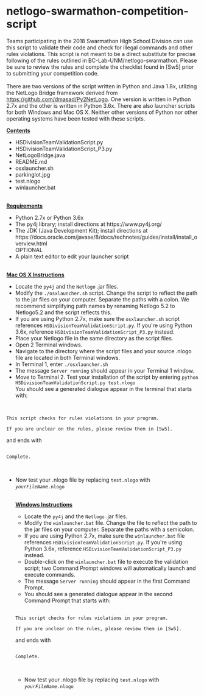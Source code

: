 # netlogo-swarmathon-competition-script
Teams participating in the 2018 Swarmathon High School Division can use this script to validate their code and check for illegal commands and other rules violations. This script is not meant to be a direct substitute for precise following of the rules outlined in BC-Lab-UNM/netlogo-swarmathon. Please be sure to review the rules and complete the checklist found in [Sw5] prior to submitting your competition code. <br><br>
There are two versions of the script written in Python and Java 1.8x, utlizing the NetLogo Bridge framework derived from https://github.com/dmasad/Py2NetLogo. One version is written in Python 2.7x and the other is written in Python 3.6x. There are also launcher scripts for both Windows and Mac OS X. Neither other versions of Python nor other operating systems have been tested with these scripts. <br>

<b><u>Contents</b></u><br>
<ul>
<li>HSDivisionTeamValidationScript.py</li>
<li>HSDivisionTeamValidationScript_P3.py</li>
<li>NetLogoBridge.java</li>
<li>README.md</li>
<li>osxlauncher.sh</li>
<li>parkinglot.jpg</li>
<li>test.nlogo</li>
<li>winlauncher.bat</li>
</ul><br>
<b><u>Requirements</b></u><br>
<ul>
<li>Python 2.7x or Python 3.6x</li>
<li>The py4j library; install directions at https://www.py4j.org/ </li>
<li>The JDK (Java Development Kit); install directions at https://docs.oracle.com/javase/8/docs/technotes/guides/install/install_overview.html</li>
OPTIONAL<br>
<li>A plain text editor to edit your launcher script</li>
</ul><br>
<b><u>Mac OS X Instructions</b></u><br>
<ul>
<li>Locate the <code>py4j</code> and the <code>Netlogo</code> .jar files.</li>
<li>Modify the <code>./osxlauncher.sh</code> script. Change the script to reflect the path to the jar files on your computer. Separate the paths with a colon. We recommend simplifying path names by renaming Netlogo 5.2 to Netlogo5.2 and the script reflects this.</li>
<li>If you are using Python 2.7x, make sure the <code>osxlauncher.sh</code> script references <code>HSDivisionTeamValidationScript.py</code>. If you're using Python 3.6x, reference <code>HSDivisionTeamValidationScript_P3.py</code> instead.</li>
<li>Place your Netlogo file in the same directory as the script files.</li>
<li>Open 2 Terminal windows.</li>
<li>Navigate to the directory where the script files and your source .nlogo file are located in both Terminal windows.</li>
<li>In Terminal 1, enter <code>./osxlauncher.sh </code> </li>
<li>The message <code>Server running</code> should appear in your Terminal 1 window.</li>
<li>Move to Terminal 2. Test your installation of the script by entering <code>python HSDivisionTeamValidationScript.py test.nlogo</code><br>
You should see a generated dialogue appear in the terminal that starts with: </li></ul><br>
<code>
This script checks for rules violations in your program.<br>
If you are unclear on the rules, please review them in [Sw5].<br></code>

and ends with<br>

<code>
Complete.<br>
</code>
<br>
<ul>
<li>Now test your .nlogo file by replacing <code>test.nlogo</code> with <i><code>yourFileName</i>.nlogo</code></li><br>

<b><u>Windows Instructions</u></b><br>
<ul>
<li>Locate the <code>py4j</code> and the <code>Netlogo</code> .jar files.</li>
<li>Modify the <code>winlauncher.bat</code> file. Change the file to reflect the path to the jar files on your computer. Separate the paths with a semicolon.</li>
<li>If you are using Python 2.7x, make sure the <code>winlauncher.bat</code> file references <code>HSDivisionTeamValidationScript.py</code>. If you're using Python 3.6x, reference <code>HSDivisionTeamValidationScript_P3.py</code> instead.</li>
<li>Double-click on the <code>winlauncher.bat</code> file to execute the validation script; two Command Prompt windows will automatically launch and execute commands.</li>
<li>The message <code>Server running</code> should appear in the first Command Prompt.</li>
<li>You should see a generated dialogue appear in the second Command Prompt that starts with: </li></ul><br>
<code>
This script checks for rules violations in your program.<br>
If you are unclear on the rules, please review them in [Sw5].<br></code>

and ends with<br>

<code>
Complete.<br>
</code>
<br>
<ul>
<li>Now test your .nlogo file by replacing <code>test.nlogo</code> with <i><code>yourFileName</i>.nlogo</code></li><br>

